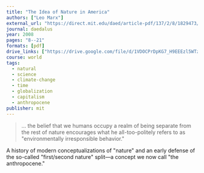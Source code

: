 ```yaml
---
title: "The Idea of Nature in America"
authors: ["Leo Marx"]
external_url: "https://direct.mit.edu/daed/article-pdf/137/2/8/1829473/daed.2008.137.2.8.pdf"
journal: daedalus
year: 2008
pages: "8--21"
formats: [pdf]
drive_links: ["https://drive.google.com/file/d/1VDOCPrDpKG7_H9EEEzl5WTzYY8a86G6T/view?usp=drivesdk"]
course: world
tags:
  - natural
  - science
  - climate-change
  - time
  - globalization
  - capitalism
  - anthropocene
publisher: mit
---
```


> … the belief that we humans occupy a realm of being separate from the rest of nature encourages what he all-too-politely refers to as "environmentally irresponsible behavior."


A history of modern conceptualizations of "nature" and an early defense of the so-called "first/second nature" split—a concept we now call "the anthropocene."
